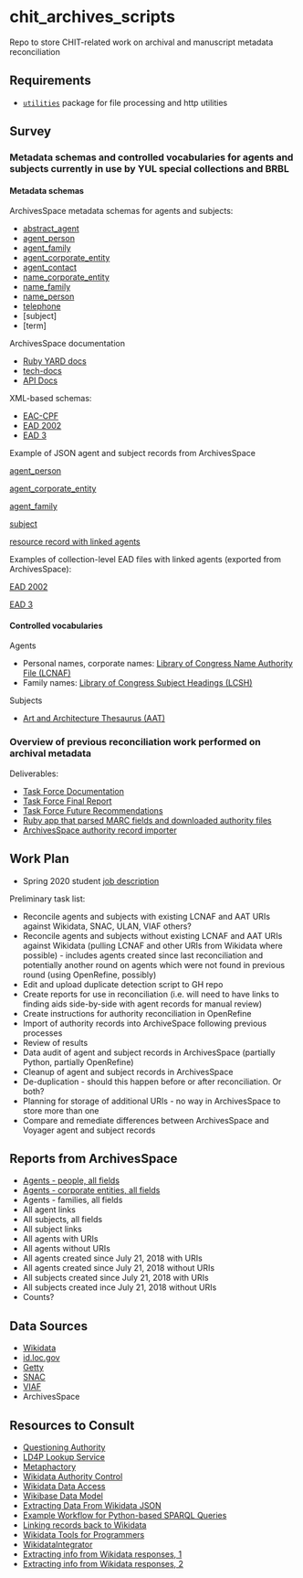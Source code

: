 # chit_archives_scripts

Repo to store CHIT-related work on archival and manuscript metadata reconciliation

## Requirements

* [`utilities`](https://github.com/ucancallmealicia/utilities) package for file processing and http utilities

## Survey

### Metadata schemas and controlled vocabularies for agents and subjects currently in use by YUL special collections and BRBL

#### Metadata schemas

ArchivesSpace metadata schemas for agents and subjects:

* [abstract_agent](https://github.com/archivesspace/archivesspace/blob/master/common/schemas/abstract_agent.rb)
* [agent_person](https://github.com/archivesspace/archivesspace/blob/master/common/schemas/agent_person.rb)
* [agent_family](https://github.com/archivesspace/archivesspace/blob/master/common/schemas/agent_family.rb)
* [agent_corporate_entity](https://github.com/archivesspace/archivesspace/blob/master/common/schemas/agent_corporate_entity.rb)
* [agent_contact](https://github.com/archivesspace/archivesspace/blob/master/common/schemas/agent_contact.rb)
* [name_corporate_entity](https://github.com/archivesspace/archivesspace/blob/master/common/schemas/name_corporate_entity.rb)
* [name_family](https://github.com/archivesspace/archivesspace/blob/master/common/schemas/name_family.rb)
* [name_person](https://github.com/archivesspace/archivesspace/blob/master/common/schemas/name_person.rb)
* [telephone](https://github.com/archivesspace/archivesspace/blob/master/common/schemas/telephone.rb)
* [subject]
* [term]

ArchivesSpace documentation

* [Ruby YARD docs](http://archivesspace.github.io/archivesspace/doc/)
* [tech-docs](https://github.com/archivesspace/tech-docs)
* [API Docs](http://archivesspace.github.io/archivesspace/api/)


XML-based schemas:

* [EAC-CPF](https://eac.staatsbibliothek-berlin.de/schemata-and-tag-library/)
* [EAD 2002](https://www.loc.gov/ead/eadschema.html)
* [EAD 3](https://www.loc.gov/ead/EAD3taglib/index.html)

Example of JSON agent and subject records from ArchivesSpace

[agent_person](record_examples/agent_person.json)

[agent_corporate_entity](agent_corporate_entity.json)

[agent_family](agent_family.json)

[subject](subject.json)

[resource record with linked agents](resource_with_links.json)

Examples of collection-level EAD files with linked agents (exported from ArchivesSpace):

[EAD 2002](/record_examples/ead_2002.xml)

[EAD 3](/record_examples/ead_3.xml)

#### Controlled vocabularies

Agents

* Personal names, corporate names: [Library of Congress Name Authority File (LCNAF)](http://id.loc.gov/authorities/names.html)
* Family names: [Library of Congress Subject Headings (LCSH)](http://id.loc.gov/authorities/subjects.html)

Subjects

* [Art and Architecture Thesaurus (AAT)](https://www.getty.edu/research/tools/vocabularies/aat/index.html)

### Overview of previous reconciliation work performed on archival metadata

Deliverables:

* [Task Force Documentation](https://drive.google.com/drive/u/0/folders/0B7qoM_riUwnbMDBtZGpMZEQtbVk)
* [Task Force Final Report](https://docs.google.com/document/d/118o923PDYmTeP_0Xb74wxVUfTOzeLdKGQpdMCjnJf4Y/edit)
* [Task Force Future Recommendations](https://docs.google.com/document/d/1mz8-K8sjCxkx9wf8m6fNkBTQ9pM6F48qyfG9EELq9_I/edit)
* [Ruby app that parsed MARC fields and downloaded authority files](https://github.com/mark-cooper/authorizer)
* [ArchivesSpace authority record importer](https://github.com/lyrasis/aspace-importer)

## Work Plan

* Spring 2020 student [job description](https://docs.google.com/document/d/1C8zBbFWC9V2N3Hs4lHZyrkhrIebDun6eDEtnj39Y8ts/edit)

Preliminary task list:

* Reconcile agents and subjects with existing LCNAF and AAT URIs against Wikidata, SNAC, ULAN, VIAF others?
* Reconcile agents and subjects without existing LCNAF and AAT URIs against Wikidata (pulling LCNAF and other URIs from Wikidata where possible) - includes agents created since last reconciliation and potentially another round on agents which were not found in previous round (using OpenRefine, possibly)
* Edit and upload duplicate detection script to GH repo
* Create reports for use in reconciliation (i.e. will need to have links to finding aids side-by-side with agent records for manual review)
* Create instructions for authority reconciliation in OpenRefine
* Import of authority records into ArchiveSpace following previous processes
* Review of results
* Data audit of agent and subject records in ArchivesSpace (partially Python, partially OpenRefine)
* Cleanup of agent and subject records in ArchivesSpace
* De-duplication - should this happen before or after reconciliation. Or both?
* Planning for storage of additional URIs - no way in ArchivesSpace to store more than one
* Compare and remediate differences between ArchivesSpace and Voyager agent and subject records

## Reports from ArchivesSpace

* [Agents - people, all fields](/archivesspace_sql_queries/agent_person_data.sql)
* [Agents - corporate entities, all fields](/archivesspace_sql_queries/agent_corporate_entity_data)
* Agents - families, all fields
* All agent links
* All subjects, all fields
* All subject links
* All agents with URIs
* All agents without URIs
* All agents created since July 21, 2018 with URIs
* All agents created since July 21, 2018 without URIs
* All subjects created since July 21, 2018 with URIs
* All subjects created ince July 21, 2018 without URIs
* Counts?

## Data Sources

* [Wikidata](https://www.wikidata.org/wiki/Wikidata:Data_access)
* [id.loc.gov](http://id.loc.gov/)
* [Getty](https://www.getty.edu/research/tools/vocabularies/lod/)
* [SNAC](https://snaccooperative.org/?command=api_help)
* [VIAF](https://www.oclc.org/developer/develop/web-services/viaf.en.html)
* ArchivesSpace

## Resources to Consult

* [Questioning Authority](https://github.com/samvera/questioning_authority#what-does-this-do)
* [LD4P Lookup Service](https://lookup.ld4l.org/)
* [Metaphactory](https://www.metaphacts.com/product)
* [Wikidata Authority Control](https://www.wikidata.org/wiki/Wikidata:WikiProject_Authority_control)
* [Wikidata Data Access](https://www.wikidata.org/wiki/Wikidata:Data_access#MediaWiki_API)
* [Wikibase Data Model](https://www.mediawiki.org/wiki/Wikibase/DataModel/JSON#Example_)
* [Extracting Data From Wikidata JSON](https://stackoverflow.com/questions/46383784/wikidata-get-all-properties-with-labels-and-values-of-an-item)
* [Example Workflow for Python-based SPARQL Queries](https://towardsdatascience.com/questions-96667b06af5)
* [Linking records back to Wikidata](https://www.research-collection.ethz.ch/bitstream/handle/20.500.11850/393724/Dokumentation_P485_Import.pdf?sequence=1&isAllowed=y)
* [Wikidata Tools for Programmers](https://www.wikidata.org/wiki/Wikidata:Tools/For_programmers)
* [WikidataIntegrator](https://github.com/SuLab/WikidataIntegrator)
* [Extracting info from Wikidata responses, 1](https://stackoverflow.com/questions/38906932/how-to-programmatically-get-all-available-information-from-a-wikidata-entity)
* [Extracting info from Wikidata responses, 2](https://stackoverflow.com/questions/31266398/getting-readable-results-from-wikidata/31290824
)
